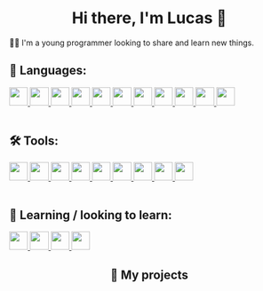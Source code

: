 <h1 align="center">Hi there, I'm Lucas 👋</h1>

🧑‍💻 I'm a young programmer looking to share and learn new things.

## 🚀 Languages:
<a href="https://www.javascript.com/">
  <img style="width: 25pt; display: inline-block;" src="https://cdn.jsdelivr.net/gh/devicons/devicon/icons/javascript/javascript-original.svg" >
</a>
<a href="https://www.typescriptlang.org/">
  <img style="width: 25pt; display: inline-block;" src="https://cdn.jsdelivr.net/gh/devicons/devicon/icons/typescript/typescript-original.svg" />
</a>
<a href="https://developer.mozilla.org/en-US/docs/Web/HTML">
  <img style="width: 25pt; display: inline-block;" src="https://cdn.jsdelivr.net/gh/devicons/devicon/icons/html5/html5-original.svg" />
</a>
<a href="https://developer.mozilla.org/pt-BR/docs/Web/CSS">
  <img style="width: 25pt; display: inline-block;" src="https://cdn.jsdelivr.net/gh/devicons/devicon/icons/css3/css3-original.svg" />
</a>
<a href="https://docs.microsoft.com/pt-br/dotnet/csharp/">
  <img style="width: 25pt; display: inline-block;" src="https://cdn.jsdelivr.net/gh/devicons/devicon/icons/csharp/csharp-original.svg" />
</a>
<a href="https://www.cplusplus.com/">
  <img style="width: 25pt; display: inline-block;" src="https://cdn.jsdelivr.net/gh/devicons/devicon/icons/cplusplus/cplusplus-original.svg" />
</a>
<a href="https://git-scm.com/">
  <img style="width: 25pt; display: inline-block;" src="https://cdn.jsdelivr.net/gh/devicons/devicon/icons/git/git-original.svg" />
</a>
<a href="https://www.python.org/">
  <img style="width: 25pt; display: inline-block;" src="https://cdn.jsdelivr.net/gh/devicons/devicon/icons/python/python-original.svg" />
</a>
<a href="https://go.dev/">
  <img style="width: 25pt; display: inline-block;" src="https://cdn.jsdelivr.net/gh/devicons/devicon/icons/go/go-original-wordmark.svg" />
</a>
<a href="https://www.java.com/pt-BR/">
  <img style="width: 25pt; display: inline-block;" src="https://cdn.jsdelivr.net/gh/devicons/devicon/icons/java/java-original.svg" />
</a>
<a href="https://www.rust-lang.org/">
  <img style="width: 25pt; display: inline-block;" src="https://cdn.jsdelivr.net/gh/devicons/devicon/icons/rust/rust-plain.svg" />
</a>

<br/>
<br/>

## 🛠️ Tools:
<a href="https://code.visualstudio.com/">
  <img style="width: 25pt; display: inline-block;" src="https://cdn.jsdelivr.net/gh/devicons/devicon/icons/vscode/vscode-original.svg" />
</a>
<a href="https://nodejs.org/en/">
  <img style="width: 25pt; display: inline-block;" src="https://cdn.jsdelivr.net/gh/devicons/devicon/icons/nodejs/nodejs-original.svg" />
</a>
<a href="https://svelte.dev/">
  <img style="width: 25pt; display: inline-block;" src="https://cdn.jsdelivr.net/gh/devicons/devicon/icons/svelte/svelte-original.svg" />
</a>
<a href="https://reactjs.org/">
  <img style="width: 25pt; display: inline-block;" src="https://cdn.jsdelivr.net/gh/devicons/devicon/icons/react/react-original.svg" />
</a>
<a href="https://webpack.js.org/">
  <img style="width: 25pt; display: inline-block;" src="https://cdn.jsdelivr.net/gh/devicons/devicon/icons/webpack/webpack-original.svg" />
</a>
<a href="https://tailwindcss.com/">
  <img style="width: 25pt; display: inline-block;" src="https://cdn.jsdelivr.net/gh/devicons/devicon/icons/tailwindcss/tailwindcss-plain.svg" />
</a>
<a href="https://firebase.google.com/?hl=pt">
  <img style="width: 25pt; display: inline-block;" src="https://cdn.jsdelivr.net/gh/devicons/devicon/icons/firebase/firebase-plain.svg" />
</a>
<a href="https://www.electronjs.org/">
  <img style="width: 25pt; display: inline-block;" src="https://cdn.jsdelivr.net/gh/devicons/devicon/icons/electron/electron-original.svg" />
</a>
<a href="https://flask.palletsprojects.com/en/2.0.x/">
  <img style="width: 25pt; display: inline-block;" src="https://cdn.jsdelivr.net/gh/devicons/devicon/icons/flask/flask-original.svg" />
</a>

<br/>
<br/>

## 📝 Learning / looking to learn:
<a href="https://developer.android.com/studio">
  <img style="width: 25pt; display: inline-block;" src="https://cdn.jsdelivr.net/gh/devicons/devicon/icons/android/android-plain-wordmark.svg" />
</a>
<a href="https://dart.dev/">
  <img style="width: 25pt; display: inline-block;" src="https://cdn.jsdelivr.net/gh/devicons/devicon/icons/dart/dart-original.svg" />
</a>
<a href="https://flutter.dev/">
  <img style="width: 25pt; display: inline-block;" src="https://cdn.jsdelivr.net/gh/devicons/devicon/icons/flutter/flutter-original.svg" />
</a>
<a href="https://nextjs.org/">
  <img style="width: 25pt; display: inline-block;" src="https://cdn.jsdelivr.net/gh/devicons/devicon/icons/nextjs/nextjs-original.svg" />
</a>

<h2 align="center">🚩 My projects</h2>
